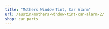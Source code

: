 ```yaml
---
title: "Mothers Window Tint, Car Alarm"
url: /austin/mothers-window-tint-car-alarm-2/
shop: car parts
---
```

